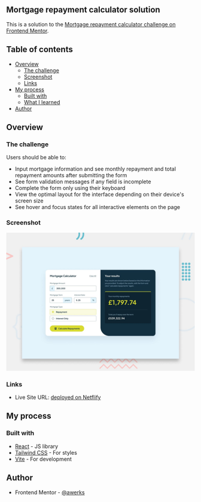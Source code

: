 ## Mortgage repayment calculator solution

This is a solution to the [Mortgage repayment calculator challenge on Frontend Mentor](https://www.frontendmentor.io/challenges/mortgage-repayment-calculator-Galx1LXK73).

## Table of contents

- [Overview](#overview)
    - [The challenge](#the-challenge)
    - [Screenshot](#screenshot)
    - [Links](#links)
- [My process](#my-process)
    - [Built with](#built-with)
    - [What I learned](#what-i-learned)
- [Author](#author)

## Overview

### The challenge

Users should be able to:

- Input mortgage information and see monthly repayment and total repayment amounts after submitting the form
- See form validation messages if any field is incomplete
- Complete the form only using their keyboard
- View the optimal layout for the interface depending on their device's screen size
- See hover and focus states for all interactive elements on the page

### Screenshot

![](./preview.jpg)

### Links

- Live Site URL: [deployed on Netflify](https://your-live-site-url.com)

## My process

### Built with

- [React](https://react.dev) - JS library
- [Tailwind CSS](https://tailwindcss.com/) - For styles
- [Vite](https://vite.dev/) - For development

## Author

- Frontend Mentor - [@awerks](https://www.frontendmentor.io/profile/awerks)
